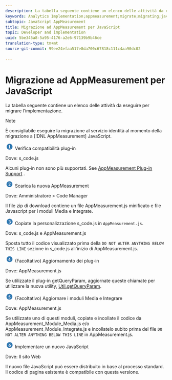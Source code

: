 ```yaml
---
description: La tabella seguente contiene un elenco delle attività da eseguire per migrare l’implementazione.
keywords: Analytics Implementation;appmeasurement;migrate;migrating;javascript
subtopic: JavaScript AppMeasurement
title: Migrazione ad AppMeasurement per JavaScript
topic: Developer and implementation
uuid: 5be345a8-5a95-4176-a2e6-97139b9b46ce
translation-type: tm+mt
source-git-commit: 99ee24efaa517e8da700c67818c111c4aa90dc02

---
```



# Migrazione ad AppMeasurement per JavaScript

La tabella seguente contiene un elenco delle attività da eseguire per migrare l’implementazione.

>[!NOTE]
>
>È consigliabile eseguire la migrazione al servizio [](/help/implement/js-implementation/c-unique-visitors/visid-service.md) identità al momento della migrazione a [!DNL AppMeasurement] JavaScript.

![](assets/step1_icon.png) Verifica compatibilità plug-in


Dove: s\_code.js

Alcuni plug-in non sono più supportati. See [AppMeasurement Plug-in Support](/help/implement/js-implementation/c-appmeasurement-js/plugins-support.md) .

![](assets/step2_icon.png) Scarica la nuova AppMeasurement


Dove: Amministratore &gt; Code Manager

Il file zip di download contiene un file AppMeasurement.js minificato e file Javascript per i moduli Media e Integrate.

![](assets/step3_icon.png) Copiate la personalizzazione s\_code.js in `AppMeasurement.js`.


Dove: s\_code.js e AppMeasurement.js

Sposta tutto il codice visualizzato prima della `DO NOT ALTER ANYTHING BELOW THIS LINE` sezione in s\_code.js all'inizio di AppMeasurement.js.

![](assets/step4_icon.png) (Facoltativo) Aggiornamento dei plug-in


Dove: AppMeasurement.js

Se utilizzate il plug-in getQueryParam, aggiornate queste chiamate per utilizzare la nuova utility, [Util.getQueryParam](/help/implement/js-implementation/util-getqueryparam.md).

![](assets/step5_icon.png) (Facoltativo) Aggiornare i moduli Media e Integrare


Dove: AppMeasurement.js

Se utilizzate uno di questi moduli, copiate e incollate il codice da AppMeasurement\_Module\_Media.js e/o AppMeasurement\_Module\_Integrate.js e incollatelo subito prima del file `DO NOT ALTER ANYTHING BELOW THIS LINE` in AppMeasurement.js.

![](assets/step6_icon.png) Implementare un nuovo JavaScript


Dove: Il sito Web

Il nuovo file JavaScript può essere distribuito in base al processo standard. Il codice di pagina esistente è compatibile con questa versione.
